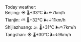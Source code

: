 Today weather:  
Beijing: ☀️   🌡️+33°C 🌬️←7km/h  
Tianjin: ⛅️  🌡️+32°C 🌬️↓11km/h  
Shijiazhuang: 🌫  🌡️+31°C 🌬️↖7km/h  
Tangshan: ☀️   🌡️+30°C 🌬️↓9km/h  
